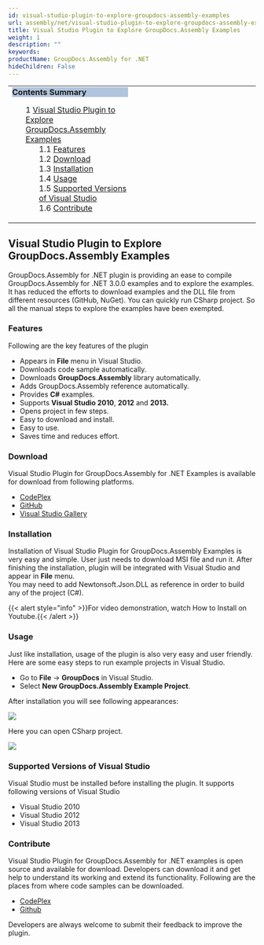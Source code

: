 ```yaml
---
id: visual-studio-plugin-to-explore-groupdocs-assembly-examples
url: assembly/net/visual-studio-plugin-to-explore-groupdocs-assembly-examples
title: Visual Studio Plugin to Explore GroupDocs.Assembly Examples
weight: 1
description: ""
keywords: 
productName: GroupDocs.Assembly for .NET
hideChildren: False
---
```

<table class="sectionMacro" border="0" cellpadding="5" cellspacing="0" width="100%"><tbody><tr><td valign="top" width="50%"><div class="panel" style="border-top-width: 1px; border-right-width: 1px; border-bottom-width: 1px; border-left-width: 1px;"><div class="panelHeader" style="border-bottom-width: 1px; background-color: rgb(176, 196, 222);"><b>Contents Summary</b></div><div class="panelContent"><style type="text/css">div.rbtoc1590388625809 { padding-top: 0px; padding-right: 0px; padding-bottom: 0px; padding-left: 0px; }div.rbtoc1590388625809 ul { list-style-type: none; list-style-image: none; margin-left: 0px; }div.rbtoc1590388625809 li { margin-left: 0px; padding-left: 0px; }</style><div class="toc rbtoc1590388625809"><ul class="toc-indentation"><li><span class="TOCOutline">1</span> <a href="#VisualStudioPlugintoExploreGroupDocs.AssemblyExamples-VisualStudioPlugintoExploreGroupDocs.AssemblyExamples">Visual Studio Plugin to Explore GroupDocs.Assembly Examples</a><ul class="toc-indentation"><li><span class="TOCOutline">1.1</span> <a href="#VisualStudioPlugintoExploreGroupDocs.AssemblyExamples-Features">Features</a></li><li><span class="TOCOutline">1.2</span> <a href="#VisualStudioPlugintoExploreGroupDocs.AssemblyExamples-Download">Download</a></li><li><span class="TOCOutline">1.3</span> <a href="#VisualStudioPlugintoExploreGroupDocs.AssemblyExamples-Installation">Installation</a></li><li><span class="TOCOutline">1.4</span> <a href="#VisualStudioPlugintoExploreGroupDocs.AssemblyExamples-Usage">Usage</a></li><li><span class="TOCOutline">1.5</span> <a href="#VisualStudioPlugintoExploreGroupDocs.AssemblyExamples-SupportedVersionsofVisualStudio">Supported Versions of Visual Studio</a></li><li><span class="TOCOutline">1.6</span> <a href="#VisualStudioPlugintoExploreGroupDocs.AssemblyExamples-Contribute">Contribute</a></li></ul></li></ul></div></div></div></td><td valign="top" width="15%">&nbsp;</td><td valign="top" width="35%">&nbsp;</td></tr></tbody></table>

## Visual Studio Plugin to Explore GroupDocs.Assembly Examples

GroupDocs.Assembly for .NET plugin is providing an ease to compile GroupDocs.Assembly for .NET 3.0.0 examples and to explore the examples. It has reduced the efforts to download examples and the DLL file from different resources (GitHub, NuGet). You can quickly run CSharp project. So all the manual steps to explore the examples have been exempted.

### Features

Following are the key features of the plugin

*   Appears in **File** menu in Visual Studio.
*   Downloads code sample automatically.
*   Downloads **GroupDocs.Assembly** library automatically.
*   Adds GroupDocs.Assembly reference automatically.
*   Provides **C#** examples.
*   Supports **Visual Studio 2010**, **2012** and **2013.**
*   Opens project in few steps.
*   Easy to download and install.
*   Easy to use.
*   Saves time and reduces effort.

### Download

Visual Studio Plugin for GroupDocs.Assembly for .NET Examples is available for download from following platforms.

*   [CodePlex](https://groupdocsassemblyvs.codeplex.com/)
*   [GitHub](https://github.com/atirtahirgroupdocs/GroupDocs_Assembly_NET/releases/tag/vs1.0)
*   [Visual Studio Gallery](https://visualstudiogallery.msdn.microsoft.com/6b56e8a7-c57d-4d4c-b490-4cdaa18a29b2)

### Installation

Installation of Visual Studio Plugin for GroupDocs.Assembly Examples is very easy and simple. User just needs to download MSI file and run it. After finishing the installation, plugin will be integrated with Visual Studio and appear in **File** menu.  
You may need to add Newtonsoft.Json.DLL as reference in order to build any of the project (C#).

{{< alert style="info" >}}For video demonstration, watch How to Install on Youtube.{{< /alert >}}

### Usage

Just like installation, usage of the plugin is also very easy and user friendly. Here are some easy steps to run example projects in Visual Studio.

*   Go to **File** -> **GroupDocs** in Visual Studio.
*   Select **New GroupDocs.Assembly Example Project**.

After installation you will see following appearances:

![](assembly-net/images/visual-studio-plugin-to-explore-groupdocs-assembly-examples.jpg)

Here you can open CSharp project.

![](https://raw.githubusercontent.com/groupdocsassembly/GroupDocs_Assembly_NET/master/Examples/Data/Screenshots/12767883_946490572054489_1673855215_o.jpg)

### Supported Versions of Visual Studio

Visual Studio must be installed before installing the plugin. It supports following versions of Visual Studio

*   Visual Studio 2010
*   Visual Studio 2012
*   Visual Studio 2013

### Contribute

Visual Studio Plugin for GroupDocs.Assembly for .NET examples is open source and available for download. Developers can download it and get help to understand its working and extend its functionality. Following are the places from where code samples can be downloaded.

*   [CodePlex](https://groupdocsassemblyvs.codeplex.com/SourceControl/latest)
*   [Github](https://github.com/groupdocsassembly/GroupDocs_Assembly_NET/tree/master/Plugins/GroupDocs.Assembly%20VS%20Plugin)

Developers are always welcome to submit their feedback to improve the plugin.
